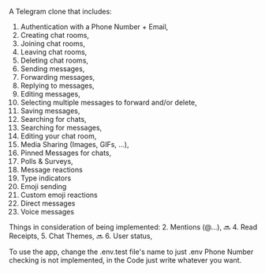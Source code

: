 A Telegram clone that includes:

1. Authentication with a Phone Number + Email,
2. Creating chat rooms,
3. Joining chat rooms,
4. Leaving chat rooms,
5. Deleting chat rooms,
6. Sending messages,
7. Forwarding messages,
8. Replying to messages,
9. Editing messages,
10. Selecting multiple messages to forward and/or delete,
11. Saving messages,
12. Searching for chats,
13. Searching for messages,
14. Editing your chat room,
15. Media Sharing (Images, GIFs, ...),
16. Pinned Messages for chats,
17. Polls & Surveys,
18. Message reactions
19. Type indicators
20. Emoji sending
21. Custom emoji reactions
22. Direct messages
23. Voice messages

Things in consideration of being implemented:
2. Mentions (@...), 🔜
4. Read Receipts,
5. Chat Themes, 🔜
6. User status,

To use the app, change the .env.test file's name to just .env
Phone Number checking is not implemented, in the Code just write whatever you want.
